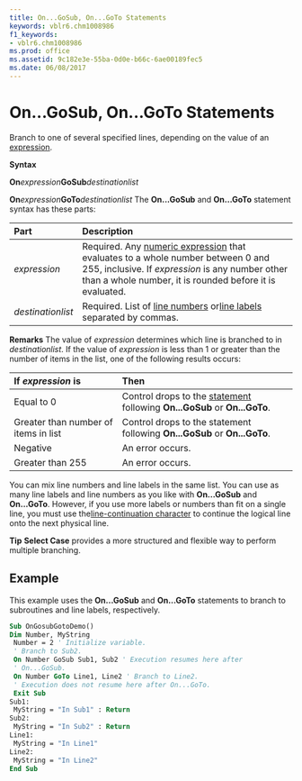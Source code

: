 ```yaml
---
title: On...GoSub, On...GoTo Statements
keywords: vblr6.chm1008986
f1_keywords:
- vblr6.chm1008986
ms.prod: office
ms.assetid: 9c182e3e-55ba-0d0e-b66c-6ae00189fec5
ms.date: 06/08/2017
---
```



# On...GoSub, On...GoTo Statements

Branch to one of several specified lines, depending on the value of an [expression](vbe-glossary.md).

 **Syntax**

 **On**_expression_**GoSub**_destinationlist_

 **On**_expression_**GoTo**_destinationlist_
The  **On...GoSub** and **On...GoTo** statement syntax has these parts:


|**Part**|**Description**|
|:-----|:-----|
| _expression_|Required. Any [numeric expression](vbe-glossary.md) that evaluates to a whole number between 0 and 255, inclusive. If _expression_ is any number other than a whole number, it is rounded before it is evaluated.|
| _destinationlist_|Required. List of [line numbers](vbe-glossary.md) or[line labels](vbe-glossary.md) separated by commas.|

 **Remarks**
The value of  _expression_ determines which line is branched to in _destinationlist_. If the value of _expression_ is less than 1 or greater than the number of items in the list, one of the following results occurs:


|**If  _expression_ is**|**Then**|
|:-----|:-----|
|Equal to 0|Control drops to the [statement](vbe-glossary.md) following **On...GoSub** or **On...GoTo**.|
|Greater than number of items in list|Control drops to the statement following  **On...GoSub** or **On...GoTo**.|
|Negative|An error occurs.|
|Greater than 255|An error occurs.|
You can mix line numbers and line labels in the same list. You can use as many line labels and line numbers as you like with  **On...GoSub** and **On...GoTo**. However, if you use more labels or numbers than fit on a single line, you must use the[line-continuation character](vbe-glossary.md) to continue the logical line onto the next physical line.

 **Tip**   **Select Case** provides a more structured and flexible way to perform multiple branching.


## Example

This example uses the  **On...GoSub** and **On...GoTo** statements to branch to subroutines and line labels, respectively.


```vb
Sub OnGosubGotoDemo() 
Dim Number, MyString 
 Number = 2 ' Initialize variable. 
 ' Branch to Sub2. 
 On Number GoSub Sub1, Sub2 ' Execution resumes here after 
 ' On...GoSub. 
 On Number GoTo Line1, Line2 ' Branch to Line2. 
 ' Execution does not resume here after On...GoTo. 
 Exit Sub 
Sub1: 
 MyString = "In Sub1" : Return 
Sub2: 
 MyString = "In Sub2" : Return 
Line1: 
 MyString = "In Line1" 
Line2: 
 MyString = "In Line2" 
End Sub
```


